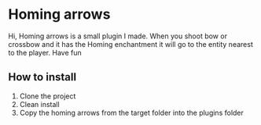 # Homing arrows

Hi, Homing arrows is a small plugin I made.
When you shoot bow or crossbow and it has the Homing enchantment it will go to the entity nearest to the player.
Have fun


## How to install
 1. Clone the project
 2. Clean install
 3. Copy the homing arrows from the target folder into the plugins folder